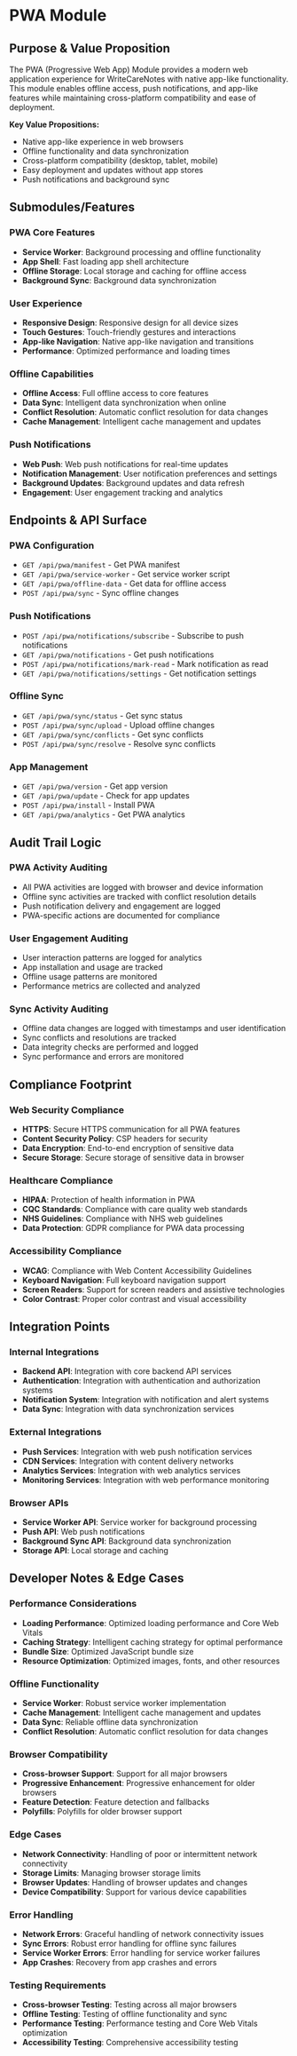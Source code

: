 # PWA Module

## Purpose & Value Proposition

The PWA (Progressive Web App) Module provides a modern web application experience for WriteCareNotes with native app-like functionality. This module enables offline access, push notifications, and app-like features while maintaining cross-platform compatibility and ease of deployment.

**Key Value Propositions:**
- Native app-like experience in web browsers
- Offline functionality and data synchronization
- Cross-platform compatibility (desktop, tablet, mobile)
- Easy deployment and updates without app stores
- Push notifications and background sync

## Submodules/Features

### PWA Core Features
- **Service Worker**: Background processing and offline functionality
- **App Shell**: Fast loading app shell architecture
- **Offline Storage**: Local storage and caching for offline access
- **Background Sync**: Background data synchronization

### User Experience
- **Responsive Design**: Responsive design for all device sizes
- **Touch Gestures**: Touch-friendly gestures and interactions
- **App-like Navigation**: Native app-like navigation and transitions
- **Performance**: Optimized performance and loading times

### Offline Capabilities
- **Offline Access**: Full offline access to core features
- **Data Sync**: Intelligent data synchronization when online
- **Conflict Resolution**: Automatic conflict resolution for data changes
- **Cache Management**: Intelligent cache management and updates

### Push Notifications
- **Web Push**: Web push notifications for real-time updates
- **Notification Management**: User notification preferences and settings
- **Background Updates**: Background updates and data refresh
- **Engagement**: User engagement tracking and analytics

## Endpoints & API Surface

### PWA Configuration
- `GET /api/pwa/manifest` - Get PWA manifest
- `GET /api/pwa/service-worker` - Get service worker script
- `GET /api/pwa/offline-data` - Get data for offline access
- `POST /api/pwa/sync` - Sync offline changes

### Push Notifications
- `POST /api/pwa/notifications/subscribe` - Subscribe to push notifications
- `GET /api/pwa/notifications` - Get push notifications
- `POST /api/pwa/notifications/mark-read` - Mark notification as read
- `GET /api/pwa/notifications/settings` - Get notification settings

### Offline Sync
- `GET /api/pwa/sync/status` - Get sync status
- `POST /api/pwa/sync/upload` - Upload offline changes
- `GET /api/pwa/sync/conflicts` - Get sync conflicts
- `POST /api/pwa/sync/resolve` - Resolve sync conflicts

### App Management
- `GET /api/pwa/version` - Get app version
- `GET /api/pwa/update` - Check for app updates
- `POST /api/pwa/install` - Install PWA
- `GET /api/pwa/analytics` - Get PWA analytics

## Audit Trail Logic

### PWA Activity Auditing
- All PWA activities are logged with browser and device information
- Offline sync activities are tracked with conflict resolution details
- Push notification delivery and engagement are logged
- PWA-specific actions are documented for compliance

### User Engagement Auditing
- User interaction patterns are logged for analytics
- App installation and usage are tracked
- Offline usage patterns are monitored
- Performance metrics are collected and analyzed

### Sync Activity Auditing
- Offline data changes are logged with timestamps and user identification
- Sync conflicts and resolutions are tracked
- Data integrity checks are performed and logged
- Sync performance and errors are monitored

## Compliance Footprint

### Web Security Compliance
- **HTTPS**: Secure HTTPS communication for all PWA features
- **Content Security Policy**: CSP headers for security
- **Data Encryption**: End-to-end encryption of sensitive data
- **Secure Storage**: Secure storage of sensitive data in browser

### Healthcare Compliance
- **HIPAA**: Protection of health information in PWA
- **CQC Standards**: Compliance with care quality web standards
- **NHS Guidelines**: Compliance with NHS web guidelines
- **Data Protection**: GDPR compliance for PWA data processing

### Accessibility Compliance
- **WCAG**: Compliance with Web Content Accessibility Guidelines
- **Keyboard Navigation**: Full keyboard navigation support
- **Screen Readers**: Support for screen readers and assistive technologies
- **Color Contrast**: Proper color contrast and visual accessibility

## Integration Points

### Internal Integrations
- **Backend API**: Integration with core backend API services
- **Authentication**: Integration with authentication and authorization systems
- **Notification System**: Integration with notification and alert systems
- **Data Sync**: Integration with data synchronization services

### External Integrations
- **Push Services**: Integration with web push notification services
- **CDN Services**: Integration with content delivery networks
- **Analytics Services**: Integration with web analytics services
- **Monitoring Services**: Integration with web performance monitoring

### Browser APIs
- **Service Worker API**: Service worker for background processing
- **Push API**: Web push notifications
- **Background Sync API**: Background data synchronization
- **Storage API**: Local storage and caching

## Developer Notes & Edge Cases

### Performance Considerations
- **Loading Performance**: Optimized loading performance and Core Web Vitals
- **Caching Strategy**: Intelligent caching strategy for optimal performance
- **Bundle Size**: Optimized JavaScript bundle size
- **Resource Optimization**: Optimized images, fonts, and other resources

### Offline Functionality
- **Service Worker**: Robust service worker implementation
- **Cache Management**: Intelligent cache management and updates
- **Data Sync**: Reliable offline data synchronization
- **Conflict Resolution**: Automatic conflict resolution for data changes

### Browser Compatibility
- **Cross-browser Support**: Support for all major browsers
- **Progressive Enhancement**: Progressive enhancement for older browsers
- **Feature Detection**: Feature detection and fallbacks
- **Polyfills**: Polyfills for older browser support

### Edge Cases
- **Network Connectivity**: Handling of poor or intermittent network connectivity
- **Storage Limits**: Managing browser storage limits
- **Browser Updates**: Handling of browser updates and changes
- **Device Compatibility**: Support for various device capabilities

### Error Handling
- **Network Errors**: Graceful handling of network connectivity issues
- **Sync Errors**: Robust error handling for offline sync failures
- **Service Worker Errors**: Error handling for service worker failures
- **App Crashes**: Recovery from app crashes and errors

### Testing Requirements
- **Cross-browser Testing**: Testing across all major browsers
- **Offline Testing**: Testing of offline functionality and sync
- **Performance Testing**: Performance testing and Core Web Vitals optimization
- **Accessibility Testing**: Comprehensive accessibility testing